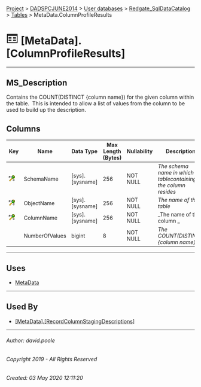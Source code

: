 #### 

[Project](../../../../readme.md) > [DADSPCJUNE2014](../../../readme.md) > [User databases](../../readme.md) > [Redgate_SqlDataCatalog](../readme.md) > [Tables](Tables.md) > MetaData.ColumnProfileResults

# ![Tables](../../../../Images/Table32.png) [MetaData].[ColumnProfileResults]

---

## <a name="#description"></a>MS_Description

Contains the COUNT(DISTINCT {column name}) for the given column within the table.  This is intended to allow a list of values from the column to be used to build up the description.

## <a name="#columns"></a>Columns

| Key | Name | Data Type | Max Length (Bytes) | Nullability | Description |
|---|---|---|---|---|---|
| [![Cluster Primary Key PK_MetaData_ColumnProfileResults: SchemaName\ObjectName\ColumnName](../../../../Images/pkcluster.png)](#indexes) | SchemaName | [sys].[sysname] | 256 | NOT NULL | _The schema name in which the tablecontaining the column resides_ |
| [![Cluster Primary Key PK_MetaData_ColumnProfileResults: SchemaName\ObjectName\ColumnName](../../../../Images/pkcluster.png)](#indexes) | ObjectName | [sys].[sysname] | 256 | NOT NULL | _The name of the table_ |
| [![Cluster Primary Key PK_MetaData_ColumnProfileResults: SchemaName\ObjectName\ColumnName](../../../../Images/pkcluster.png)](#indexes) | ColumnName | [sys].[sysname] | 256 | NOT NULL | _The name of the column _ |
|  | NumberOfValues | bigint | 8 | NOT NULL | _The COUNT(DISTINCT {column name})_ |


---

## <a name="#uses"></a>Uses

* [MetaData](../Security/Schemas/MetaData.md)


---

## <a name="#usedby"></a>Used By

* [[MetaData].[RecordColumnStagingDescriptions]](../Programmability/Stored_Procedures/RecordColumnStagingDescriptions.md)


---

###### Author:  david.poole

###### Copyright 2019 - All Rights Reserved

###### Created: 03 May 2020 12:11:20

